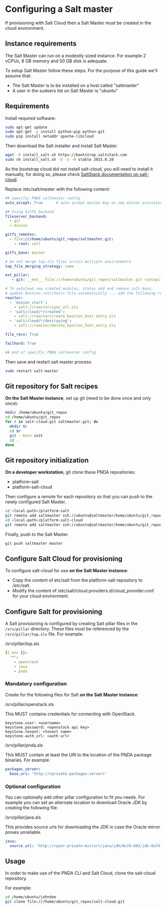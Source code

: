 # Configuring a Salt master

If provisioning with Salt Cloud then a Salt Master must be created in the cloud environment.

## Instance requirements

The Salt Master can run on a modestly sized instance. For example 2 vCPUs, 8 GB memory and 50 GB disk is adequate.

To setup Salt Master follow these steps. For the purpose of this guide we'll assume that:

* The Salt Master is to be installed on a host called "saltmaster"
* A user in the sudoers list on Salt Master is "ubuntu"

## Requirements

Install required software:

```sh
sudo apt-get update
sudo apt-get -y install python-pip python-git
sudo pip install netaddr apache-libcloud
```

Then download the Salt installer and install Salt Master.

```sh
wget -O install_salt.sh https://bootstrap.saltstack.com
sudo sh install_salt.sh -D -U -M stable 2015.8.10
```

As the bootstrap cloud did not install salt-cloud, you will need to install it manually, for doing so, please check [SaltStack documentation on salt-cloud](https://docs.saltstack.com/en/latest/topics/cloud/#quickstart). 

Replace /etc/salt/master with the following content:

```yaml
## specific PNDA saltmaster config
auto_accept: True      # auto accept minion key on new minion provisioning

## Using GitFS backend
fileserver_backend:
  - git
  - minion

gitfs_remotes:
  - file:///home/ubuntu/git_repos/saltmaster.git:
    - root: salt

gitfs_base: master

# Do not merge top.sls files across multiple environments
top_file_merging_strategy: same

ext_pillar:
   - git: __env__ file:///home/ubuntu/git_repos/saltmaster.git root=pillar

# To autoload new created modules, states add and remove salt keys,
# update bastion /etc/hosts file automatically ... add the following reactor configuration
reactor:
  - 'minion_start':
    - salt://reactor/sync_all.sls
  - 'salt/cloud/*/created':
    - salt://reactor/create_bastion_host_entry.sls
  - 'salt/cloud/*/destroying':
    - salt://reactor/delete_bastion_host_entry.sls

file_recv: True

failhard: True

## end of specific PNDA saltmaster config
```

Then save and restart salt master process.

```sh
sudo restart salt-master
```


## Git repository for Salt recipes

**On the Salt Master instance**, set up git (need to be done once and only once):

```sh
mkdir /home/ubuntu/git_repos
cd /home/ubuntu/git_repos
for r in salt-cloud.git saltmaster.git; do
  mkdir $r
  cd $r
  git --bare init
  cd -
done
```

## Git repository initialization

**On a developer workstation**, git clone these PNDA repositories:

* platform-salt
* platform-salt-cloud

Then configure a remote for each repository so that you can push to the newly configured Salt Master.

```sh
cd <local-path>/platform-salt
git remote add saltmaster ssh://ubuntu@saltmaster/home/ubuntu/git_repos/saltmaster.git
cd <local-path>/platform-salt-cloud
git remote add saltmaster ssh://ubuntu@saltmaster/home/ubuntu/git_repos/salt-cloud.git

```
Finally, push to the Salt Master.

```sh
git push saltmaster master
```

## Configure Salt Cloud for provisioning

To configure salt-cloud for use **on the Salt Master instance**:

* Copy the content of etc/salt from the platform-salt repository to /etc/salt.
* Modify the content of /etc/salt/cloud.providers.d/cloud_provider.conf for your cloud environment.

## Configure Salt for provisioning

A Salt provisioning is configured by creating Salt pillar files in the `/srv/pillar` directory.
These files must be referenced by the `/srv/pillar/top.sls` file. For example:

/srv/pillar/top.sls

```yaml
{{ env }}:
  '*':
    - openstack
    - java
    - pnda
```

### Mandatory configuration

Create for the following files for Salt **on the Salt Master instance**:

/srv/pillar/openstack.sls

This MUST contains credentials for connecting with OpenStack.

```
keystone.user: <username>
keystone.password: <openstack api key>
keystone.tenant: <tenant name>
keystone.auth_url: <auth url>
```

/srv/pillar/pnda.sls

This MUST contain at least the URI to the location of the PNDA package binaries. For example:

```yaml
packages_server:
  base_uri: 'http://<private-packages-server>'
```

### Optional configuration

You can optionally add other pillar configuration to fit you needs. For example you can set an alternate location to download Oracle JDK by creating the following file:

/srv/pillar/java.sls

This provides source urls for downloading the JDK in case the Oracle mirror proves unreliable.

```yaml
java:
  source_url: 'http://<your-private-mirror>/java/jdk/8u74-b02/jdk-8u74-linux-x64.tar.gz'
```

## Usage

In order to make use of the PNDA CLI and Salt Cloud, clone the salt-cloud repository.

For example:

```sh
cd /home/ubuntu/johndoe
git clone file:///home/ubuntu/git_repos/salt-cloud.git
```

